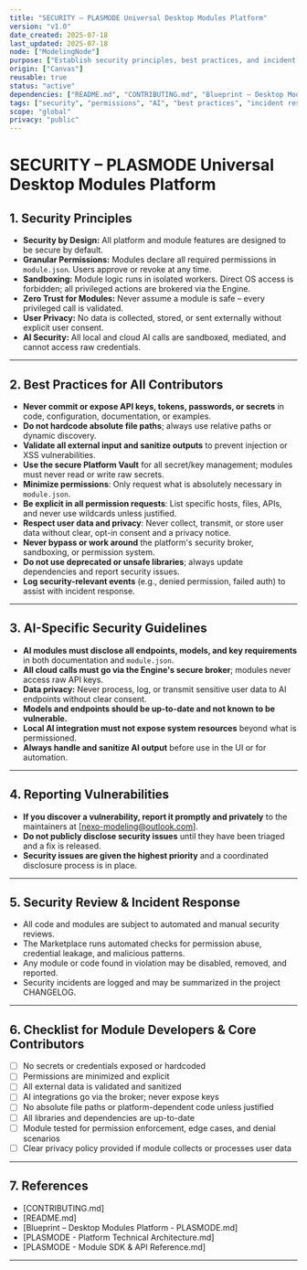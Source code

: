 ```yaml
---
title: "SECURITY – PLASMODE Universal Desktop Modules Platform"
version: "v1.0"
date_created: 2025-07-18
last_updated: 2025-07-18
node: ["ModelingNode"]
purpose: ["Establish security principles, best practices, and incident management guidelines for the PLASMODE platform and community."]
origin: ["Canvas"]
reusable: true
status: "active"
dependencies: ["README.md", "CONTRIBUTING.md", "Blueprint – Desktop Modules Platform - PLASMODE.md", "PLASMODE - Platform Technical Architecture.md", "PLASMODE - Module SDK & API Reference.md"]
tags: ["security", "permissions", "AI", "best practices", "incident response", "privacy", "SDK"]
scope: "global"
privacy: "public"
---
```


# SECURITY – PLASMODE Universal Desktop Modules Platform

## 1. Security Principles
- **Security by Design:** All platform and module features are designed to be secure by default.
- **Granular Permissions:** Modules declare all required permissions in `module.json`. Users approve or revoke at any time.
- **Sandboxing:** Module logic runs in isolated workers. Direct OS access is forbidden; all privileged actions are brokered via the Engine.
- **Zero Trust for Modules:** Never assume a module is safe – every privileged call is validated.
- **User Privacy:** No data is collected, stored, or sent externally without explicit user consent.
- **AI Security:** All local and cloud AI calls are sandboxed, mediated, and cannot access raw credentials.

---

## 2. Best Practices for All Contributors
- **Never commit or expose API keys, tokens, passwords, or secrets** in code, configuration, documentation, or examples.
- **Do not hardcode absolute file paths**; always use relative paths or dynamic discovery.
- **Validate all external input and sanitize outputs** to prevent injection or XSS vulnerabilities.
- **Use the secure Platform Vault** for all secret/key management; modules must never read or write raw secrets.
- **Minimize permissions**: Only request what is absolutely necessary in `module.json`.
- **Be explicit in all permission requests**: List specific hosts, files, APIs, and never use wildcards unless justified.
- **Respect user data and privacy**: Never collect, transmit, or store user data without clear, opt-in consent and a privacy notice.
- **Never bypass or work around** the platform's security broker, sandboxing, or permission system.
- **Do not use deprecated or unsafe libraries**; always update dependencies and report security issues.
- **Log security-relevant events** (e.g., denied permission, failed auth) to assist with incident response.

---

## 3. AI-Specific Security Guidelines
- **AI modules must disclose all endpoints, models, and key requirements** in both documentation and `module.json`.
- **All cloud calls must go via the Engine's secure broker**; modules never access raw API keys.
- **Data privacy:** Never process, log, or transmit sensitive user data to AI endpoints without clear consent.
- **Models and endpoints should be up-to-date and not known to be vulnerable.**
- **Local AI integration must not expose system resources** beyond what is permissioned.
- **Always handle and sanitize AI output** before use in the UI or for automation.

---

## 4. Reporting Vulnerabilities
- **If you discover a vulnerability, report it promptly and privately** to the maintainers at [nexo-modeling@outlook.com].
- **Do not publicly disclose security issues** until they have been triaged and a fix is released.
- **Security issues are given the highest priority** and a coordinated disclosure process is in place.

---

## 5. Security Review & Incident Response
- All code and modules are subject to automated and manual security reviews.
- The Marketplace runs automated checks for permission abuse, credential leakage, and malicious patterns.
- Any module or code found in violation may be disabled, removed, and reported.
- Security incidents are logged and may be summarized in the project CHANGELOG.

---

## 6. Checklist for Module Developers & Core Contributors
- [ ] No secrets or credentials exposed or hardcoded
- [ ] Permissions are minimized and explicit
- [ ] All external data is validated and sanitized
- [ ] AI integrations go via the broker; never expose keys
- [ ] No absolute file paths or platform-dependent code unless justified
- [ ] All libraries and dependencies are up-to-date
- [ ] Module tested for permission enforcement, edge cases, and denial scenarios
- [ ] Clear privacy policy provided if module collects or processes user data

---

## 7. References
- [CONTRIBUTING.md]
- [README.md]
- [Blueprint – Desktop Modules Platform - PLASMODE.md]
- [PLASMODE - Platform Technical Architecture.md]
- [PLASMODE - Module SDK & API Reference.md]

---


